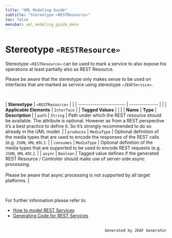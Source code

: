 ```yaml
---
title: "UML Modeling Guide"
subtitle: "Stereotype «RESTResource»"
toc: false
menubar: uml_modeling_guide_menu
---
```


# Stereotype `«RESTResource»`
Stereotype `«RESTResource»` can be used to mark a service to also expose his operations at least partially also as REST Resource. 

Please be aware that the stereotype only makes sense to be used on interfaces that are marked as service using stereotype `«JEAFService»`.

<br>

| **Stereotype**          | `«RESTResource»` | |
| ----------------------- | -------------- | |
| **Applicable Elements** | `Interface`        |
| **Tagged Values**       |                       |                                                                                                                                                                                                          |
| **Name**                | **Type**              | **Description**                                                                                                                                                                                          |
| `path`   | `String` | Path under which the REST resource should be available. The attribute is optional. However as from a REST perspective it’s a best practice to define it. So it’s strongly recommended to do so already in the UML model. |
| `produces`   | `MediaType` | Optional definition of the media types that are used to encode the responses of the REST calls (e.g. `JSON`, `XML` etc.). |
| `consumes`   | `MediaType` | Optional definition of the media types that are supported to be used to encode REST requests (e.g. `JSON`, `XML` etc.). |
| `async`   | `Boolean` | Tagged value defines if the generated REST Resource / Controller should make use of server-side async processing.<br><br>Please be aware that async processing is not supported by all target platforms. |

<br>

For further information please refer to:
- [How to model REST Services](/uml-modeling-guide/how-to-model-rest-service-apis)
- [Generating Code for REST Services](/developer-guide/code-for-jeaf-services)


<br>

<div style="text-align: right"><code>Generated by JEAF Generator</code></div>

    